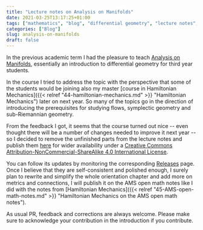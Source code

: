 ```yaml
---
title: "Lecture notes on Analysis on Manifolds"
date: 2021-03-25T13:17:25+01:00
tags: ["mathematics", "blog", "differential geometry", "lecture notes", "teaching"]
categories: ["Blog"]
slug: analysis-on-manifolds
draft: false
---
```


In the previous academic term I had the pleasure to teach [Analysis on Manifolds](https://www.rug.nl/ocasys/rug/vak/show?code=WBMA013-05), essentially an introduction to differential geometry for third year students.

In the course I tried to address the topic with the perspective that some of the students would be joining also my master [course in Hamiltonian Mechanics]({{< relref "44-hamiltonian-mechanics.md" >}} "Hamiltonian Mechanics") later on next year.
So many of the topics go in the direction of introducing the prerequisites for studying flows, symplectic geometry and sub-Riemannian geometry.

From the feedback I got, it seems that the course turned out nice -- even thought there will be a number of changes needed to improve it next year -- so I decided to remove the unfinished parts from the lecture notes and publish them [here](https://github.com/mseri/AoM/releases/download/0.10/aom.pdf "Lecture Notes PDF") for wider availability under a [Creative Commons Attribution-NonCommercial-ShareAlike 4.0 International License](https://creativecommons.org/licenses/by-nc-sa/4.0/).

You can follow its updates by monitoring the corresponding [Releases](https://github.com/mseri/AoM/releases "Versioned notes") page.
Once I believe that they are self-consistent and polished enough, I surely plan to rewrite and simplify the whole orientation chapter and add more on metrics and connections, I will publish it on the AMS open math notes like I did with the notes from [Hamiltonian Mechanics]({{< relref "45-AMS-open-math-notes.md" >}} "Hamiltonian Mechanics on the AMS open math notes").

As usual PR, feedback and corrections are always welcome.
Please make sure to acknowledge your contribution in the introduction if you contribute.
